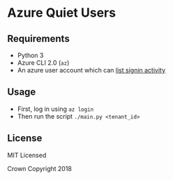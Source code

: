 # Azure Quiet Users

## Requirements

* Python 3
* Azure CLI 2.0 (`az`)
* An azure user account which can [list signin activity](https://docs.microsoft.com/en-us/azure/active-directory/active-directory-reporting-activity-sign-ins)

## Usage

* First, log in using `az login`
* Then run the script `./main.py <tenant_id>`

## License

MIT Licensed

Crown Copyright 2018
